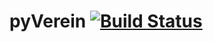 # pyVerein [![Build Status](https://travis-ci.org/HamburgerJungeJr/pyVerein.svg?branch=master)](https://travis-ci.org/HamburgerJungeJr/pyVerein)